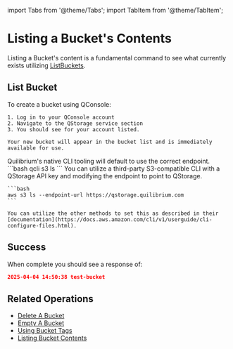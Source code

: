 import Tabs from '@theme/Tabs';
import TabItem from '@theme/TabItem';

# Listing a Bucket's Contents

Listing a Bucket's content is a fundamental command to see what currently exists utilizing [ListBuckets](/docs/api/q-storage/user-manual/working-with-buckets/list-buckets).

## List Bucket

<Tabs>
  <TabItem value="qconsole" label="Using QConsole" default>
    To create a bucket using QConsole:

    1. Log in to your QConsole account
    2. Navigate to the QStorage service section
    3. You should see for your account listed.

    Your new bucket will appear in the bucket list and is immediately available for use.
  </TabItem>
  <TabItem value="qcli" label="Using Q's CLI tooling">
    Quilibrium's native CLI tooling will default to use the correct endpoint.
    ```bash
     qcli s3 ls
    ```
  </TabItem>
  <TabItem value="thirdparty" label="Using a Third-party S3-compatible CLI">
    You can utilize a third-party S3-compatible CLI with a QStorage API key and modifying the endpoint to point to QStorage.

    ```bash
    aws s3 ls --endpoint-url https://qstorage.quilibrium.com
    ```

    You can utilize the other methods to set this as described in their [documentation](https://docs.aws.amazon.com/cli/v1/userguide/cli-configure-files.html).  
  </TabItem>

</Tabs>

 ## Success
  When complete you should see a response of:
  ```json
  2025-04-04 14:50:38 test-bucket
  ```

## Related Operations

- [Delete A Bucket](delete-a-bucket)
- [Empty A Bucket](empty-a-bucket)
- [Using Bucket Tags](using-bucket-tags)
- [Listing Bucket Contents](/docs/api/q-storage/user-manual/working-with-objects/list-bucket-contents)
  

